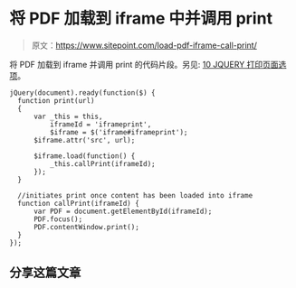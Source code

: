 # 将 PDF 加载到 iframe 中并调用 print

> 原文：<https://www.sitepoint.com/load-pdf-iframe-call-print/>

将 PDF 加载到 iframe 并调用 print 的代码片段。另见: [10 JQUERY 打印页面选项](http://www.jquery4u.com/plugins/10-jquery-print-page-options/)。

```
jQuery(document).ready(function($) {
  function print(url)
  {
      var _this = this,
          iframeId = 'iframeprint',
          $iframe = $('iframe#iframeprint');
      $iframe.attr('src', url);

      $iframe.load(function() {
          _this.callPrint(iframeId);
      });
  }

  //initiates print once content has been loaded into iframe
  function callPrint(iframeId) {
      var PDF = document.getElementById(iframeId);
      PDF.focus();
      PDF.contentWindow.print();
  }
});
```

## 分享这篇文章